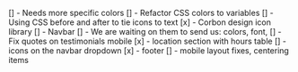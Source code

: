 [] - Needs more specific colors
[] - Refactor CSS colors to variables
[] - Using CSS before and after to tie icons to text
[x] - Corbon design icon library
[] - Navbar
[] - We are waiting on them to send us: colors, font,
[] - Fix quotes on testimonials mobile
[x] - location section with hours table
[] - icons on the navbar dropdown
[x] - footer
[] - mobile layout fixes, centering items
